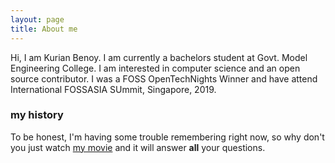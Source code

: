 ```yaml
---
layout: page
title: About me
---
```


Hi, I am Kurian Benoy. I am currently a bachelors student at Govt. Model Engineering College. I am interested in
computer science and an open source contributor. I was a FOSS OpenTechNights Winner and have attend International
FOSSASIA SUmmit, Singapore, 2019. 


### my history

To be honest, I'm having some trouble remembering right now, so why don't you just watch [my movie](http://en.wikipedia.org/wiki/The_Princess_Bride_%28film%29) and it will answer **all** your questions.
